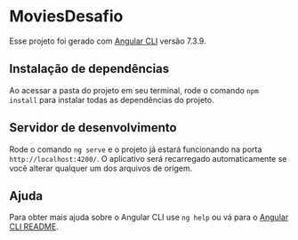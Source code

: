 # MoviesDesafio

Esse projeto foi gerado com [Angular CLI](https://github.com/angular/angular-cli) versão 7.3.9.

## Instalação de dependências

Ao acessar a pasta do projeto em seu terminal, rode o comando `npm install` para instalar todas as dependências do projeto.

## Servidor de desenvolvimento

Rode o comando `ng serve` e o projeto já estará funcionando na porta `http://localhost:4200/`. O aplicativo será recarregado automaticamente se você alterar qualquer um dos arquivos de origem.

## Ajuda

Para obter mais ajuda sobre o Angular CLI use `ng help` ou vá para o [Angular CLI README](https://github.com/angular/angular-cli/blob/master/README.md).
